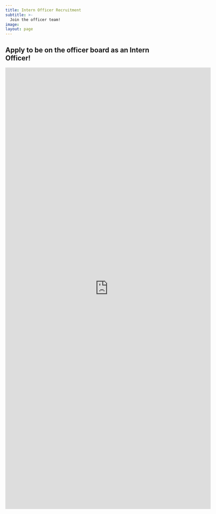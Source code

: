 ```yaml
---
title: Intern Officer Recruitment
subtitle: >-
  Join the officer team!
image:
layout: page
---
```



## Apply to be on the officer board as an Intern Officer!


<iframe src="https://docs.google.com/forms/d/e/1FAIpQLScd62Lm7-tP1vksUxpMEk6iAn0qNE8-q62L0DiiYXZBZEi_Hg/viewform?embedded=true" width="640" height="1377" frameborder="0" marginheight="0" marginwidth="0">Loading…</iframe>